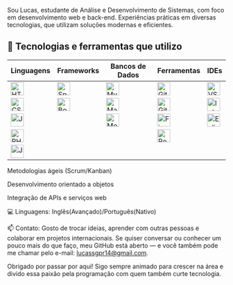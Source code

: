  Sou Lucas, estudante de Análise e Desenvolvimento de Sistemas, com foco em desenvolvimento web e back-end. Experiências práticas em diversas tecnologias, que utilizam soluções modernas e eficientes.

## 🧰 Tecnologias e ferramentas que utilizo
| **Linguagens**                                                                                                                   | **Frameworks**                                                                                                                | **Bancos de Dados**                                                                                                     | **Ferramentas**                                                                                                         | **IDEs**                                                                                                                        |
| -------------------------------------------------------------------------------------------------------------------------------- | ----------------------------------------------------------------------------------------------------------------------------- | ----------------------------------------------------------------------------------------------------------------------- | ----------------------------------------------------------------------------------------------------------------------- | ------------------------------------------------------------------------------------------------------------------------------- |
| <img src="https://cdn.jsdelivr.net/gh/devicons/devicon/icons/html5/html5-original.svg" width="30" title="HTML5"/>                | <img src="https://cdn.jsdelivr.net/gh/devicons/devicon/icons/spring/spring-original.svg" width="30" title="Spring Boot"/>     | <img src="https://cdn.jsdelivr.net/gh/devicons/devicon/icons/mysql/mysql-original.svg" width="30" title="MySQL"/>       | <img src="https://cdn.jsdelivr.net/gh/devicons/devicon/icons/git/git-original.svg" width="30" title="Git"/>             | <img src="https://cdn.jsdelivr.net/gh/devicons/devicon/icons/vscode/vscode-original.svg" width="30" title="VS Code"/>           |
| <img src="https://cdn.jsdelivr.net/gh/devicons/devicon/icons/css3/css3-original.svg" width="30" title="CSS3"/>                   | <img src="https://cdn.jsdelivr.net/gh/devicons/devicon/icons/bootstrap/bootstrap-original.svg" width="30" title="Bootstrap"/> | <img src="https://cdn.jsdelivr.net/gh/devicons/devicon/icons/mariadb/mariadb-original.svg" width="30" title="MariaDB"/> | <img src="https://cdn.jsdelivr.net/gh/devicons/devicon/icons/github/github-original.svg" width="30" title="GitHub"/>    | <img src="https://cdn.jsdelivr.net/gh/devicons/devicon/icons/intellij/intellij-original.svg" width="30" title="IntelliJ IDEA"/> |
| <img src="https://cdn.jsdelivr.net/gh/devicons/devicon/icons/javascript/javascript-original.svg" width="30" title="JavaScript"/> |                                                                                                                               | <img src="https://cdn.jsdelivr.net/gh/devicons/devicon/icons/mongodb/mongodb-original.svg" width="30" title="MongoDB"/> | <img src="https://cdn.jsdelivr.net/gh/devicons/devicon/icons/figma/figma-original.svg" width="30" title="Figma"/>       | <img src="https://cdn.jsdelivr.net/gh/devicons/devicon/icons/eclipse/eclipse-original.svg" width="30" title="Eclipse"/>         |
| <img src="https://cdn.jsdelivr.net/gh/devicons/devicon/icons/php/php-original.svg" width="30" title="PHP"/>                      |                                                                                                                               |                                                                                                                         | <img src="https://cdn.jsdelivr.net/gh/devicons/devicon/icons/postman/postman-original.svg" width="30" title="Postman"/> |                                                                                                                                 |
| <img src="https://cdn.jsdelivr.net/gh/devicons/devicon/icons/java/java-original.svg" width="30" title="Java"/>                   |                                                                                                                               |                                                                                                                         |                                                                                                                         |                                      




Metodologias ágeis (Scrum/Kanban)

Desenvolvimento orientado a objetos

Integração de APIs e serviços web

💻 Linguagens: Inglês(Avançado)/Português(Nativo) 

📫 Contato:
Gosto de trocar ideias, aprender com outras pessoas e colaborar em projetos internacionais. Se quiser conversar ou conhecer um pouco mais do que faço, meu GitHub está aberto — e você também pode me chamar pelo e-mail: lucassgpr14@gmail.com.

Obrigado por passar por aqui! Sigo sempre animado para crescer na área e divido essa paixão pela programação com quem também curte tecnologia.

 
